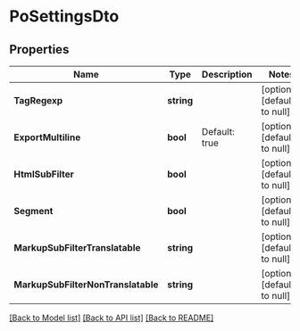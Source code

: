 # PoSettingsDto

## Properties
Name | Type | Description | Notes
------------ | ------------- | ------------- | -------------
**TagRegexp** | **string** |  | [optional] [default to null]
**ExportMultiline** | **bool** | Default: true | [optional] [default to null]
**HtmlSubFilter** | **bool** |  | [optional] [default to null]
**Segment** | **bool** |  | [optional] [default to null]
**MarkupSubFilterTranslatable** | **string** |  | [optional] [default to null]
**MarkupSubFilterNonTranslatable** | **string** |  | [optional] [default to null]

[[Back to Model list]](../README.md#documentation-for-models) [[Back to API list]](../README.md#documentation-for-api-endpoints) [[Back to README]](../README.md)


